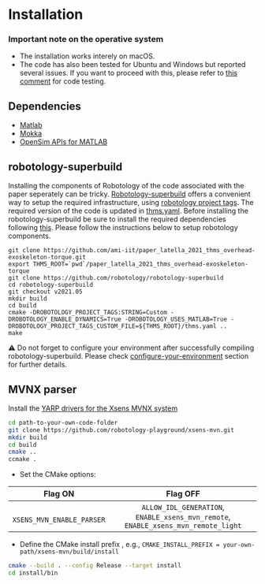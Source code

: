 # Installation


### Important note on the operative system
- The installation works interely on macOS.
- The code has also been tested for Ubuntu and Windows but reported several issues.  If you want to proceed with this, please refer to [this comment](https://github.com/ami-iit/paper_latella_2021_thms_overhead-exoskeleton-torque/issues/1) for code testing.


## Dependencies
- [Matlab](https://www.mathworks.com/products/matlab.html)
- [Mokka](http://biomechanical-toolkit.github.io/mokka/)
- [OpenSim APIs for MATLAB](https://simtk-confluence.stanford.edu:8443/display/OpenSim/Scripting+with+Matlab)


## robotology-superbuild

Installing the components of Robotology of the code associated with the paper seperately can be tricky. [Robotology-superbuild](https://github.com/robotology/robotology-superbuild) offers a convenient way to setup the required infrastructure, using [robotology project tags](https://github.com/robotology/robotology-superbuild/blob/master/doc/change-project-tags.md). The required version of the code is updated in [thms.yaml](./thms.yaml). Before installing the robotology-superbuild be sure to install the required dependencies following [this](https://github.com/robotology/robotology-superbuild#linux-macos-or-windows-from-source-with-dependencies-provided-by-conda-forge).  Please follow the instructions below to setup robotology components.

```
git clone https://github.com/ami-iit/paper_latella_2021_thms_overhead-exoskeleton-torque.git
export THMS_ROOT=`pwd`/paper_latella_2021_thms_overhead-exoskeleton-torque
git clone https://github.com/robotology/robotology-superbuild
cd robotology-superbuild
git checkout v2021.05
mkdir build
cd build
cmake -DROBOTOLOGY_PROJECT_TAGS:STRING=Custom -DROBOTOLOGY_ENABLE_DYNAMICS=True -DROBOTOLOGY_USES_MATLAB=True -DROBOTOLOGY_PROJECT_TAGS_CUSTOM_FILE=${THMS_ROOT}/thms.yaml ..
make
```

:warning: Do not forget to configure your environment after successfully compiling robotology-superbuild. Please check [configure-your-environment](https://github.com/robotology/robotology-superbuild#configure-your-environment) section for further details.


## MVNX parser

Install the [YARP drivers for the Xsens MVNX system](https://github.com/robotology-playground/xsens-mvn)

```bash
cd path-to-your-own-code-folder
git clone https://github.com/robotology-playground/xsens-mvn.git
mkdir build
cd build
cmake ..
ccmake .
```

- Set the CMake options:

 |   Flag ON|  Flag OFF|
|:---:|:---:|
| ` XSENS_MVN_ENABLE_PARSER`| `ALLOW_IDL_GENERATION`, `ENABLE_xsens_mvn_remote`, `ENABLE_xsens_mvn_remote_light`|


- Define the CMake install prefix , e.g., 
`CMAKE_INSTALL_PREFIX = your-own-path/xsens-mvn/build/install`

 ```bash
cmake --build . --config Release --target install
cd install/bin
```